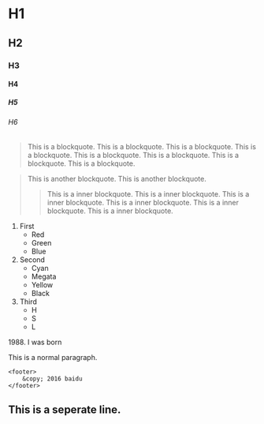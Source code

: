 # H1 #
## H2 ##
### H3 ###
#### H4 ####
##### H5 #####
###### H6 ######

> This is a blockquote. This is a blockquote. This is a blockquote. This is a blockquote. This is a blockquote. This is a blockquote. This is a blockquote. This is a blockquote.

> This is another blockquote. This is another blockquote.
>> This is a inner blockquote. This is a inner blockquote. This is a inner blockquote. This is a inner blockquote. This is a inner blockquote. This is a inner blockquote.

1. First
	* Red
	* Green
	* Blue
2. Second
	* Cyan
	* Megata
	* Yellow
	* Black
3. Third
	* H
	* S
	* L

1988\. I was born

This is a normal paragraph.

	<footer>
		&copy; 2016 baidu
	</footer>

This is a seperate line.
---

